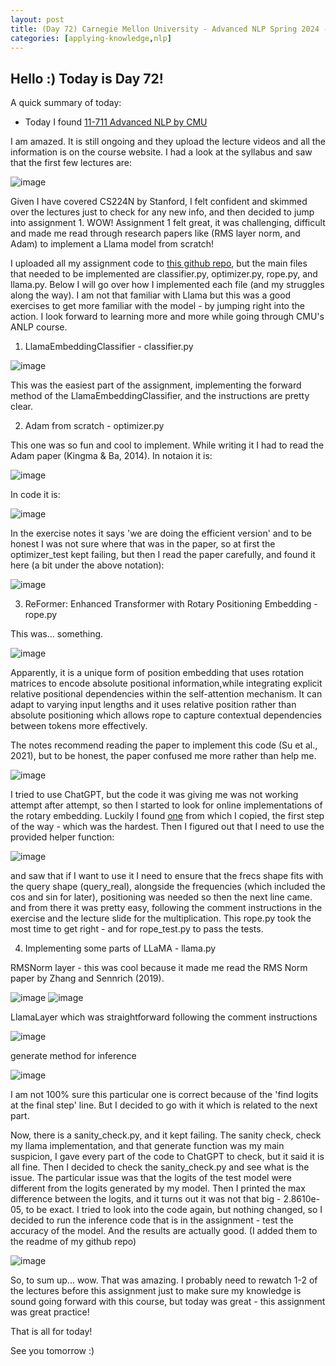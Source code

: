 ```yaml
---
layout: post
title: (Day 72) Carnegie Mellon University - Advanced NLP Spring 2024 - assignment 1
categories: [applying-knowledge,nlp]
---
```


## Hello :) Today is Day 72!
A quick summary of today:
* Today I found [11-711 Advanced NLP by CMU](https://phontron.com/class/anlp2024/)

I am amazed. It is still ongoing and they upload the lecture videos and all the information is on the course website. I had a look at the syllabus and saw that the first few lectures are:

![image](https://github.com/user-attachments/assets/1fcf332c-f411-4970-a4ca-966c2c5da704)

Given I have covered CS224N by Stanford, I felt confident and skimmed over the lectures just to check for any new info, and then decided to jump into assignment 1. WOW!
Assignment 1 felt great, it was challenging, difficult and made me read through research papers like (RMS layer norm, and Adam) to implement a Llama model from scratch!

I uploaded all my assignment code to [this github repo](https://github.com/divakaivan/minllama-assignment-1), but the main files that needed to be implemented are classifier.py, optimizer.py, rope.py, and llama.py. Below I will go over how I implemented each file (and my struggles along the way). 
I am not that familiar with Llama but this was a good exercises to get more familiar with the model - by jumping right into the action. I look forward to learning more and more while going through CMU's ANLP course. 

1) LlamaEmbeddingClassifier - classifier.py

![image](https://github.com/user-attachments/assets/d54b3453-051b-4be5-ace4-909f914c53c7)

This was the easiest part of the assignment, implementing the forward method of the LlamaEmbeddingClassifier, and the instructions are pretty clear.

2) Adam from scratch - optimizer.py

This one was so fun and cool to implement. While writing it I had to read the Adam paper (Kingma & Ba, 2014). In notaion it is: 

![image](https://github.com/user-attachments/assets/e79e3e41-2795-4b21-bfcd-1041460c6ccd)

In code it is:

![image](https://github.com/user-attachments/assets/1839d909-27c6-4b29-bc8c-6c589b7a6a9f)

In the exercise notes it says 'we are doing the efficient version' and to be honest I was not sure where that was in the paper, so at first the optimizer_test kept failing, but then I read the paper carefully, and found it here (a bit under the above notation):

![image](https://github.com/user-attachments/assets/b1b9596f-9347-4a68-ac6b-e466d989d48c)

3) ReFormer: Enhanced Transformer with Rotary Positioning Embedding - rope.py

This was... something. 

![image](https://github.com/user-attachments/assets/feb3837a-1a43-464a-9188-3679d2182942)

Apparently, it is a unique form of position embedding that uses rotation matrices to encode absolute positional information,while integrating explicit relative positional dependencies within the self-attention mechanism. It can adapt to varying input lengths and it uses relative position rather than absolute positioning which allows rope to capture contextual dependencies between tokens more effectively.

The notes recommend reading the paper to implement this code (Su et al., 2021), but to be honest, the paper confused me more rather than help me. 

![image](https://github.com/user-attachments/assets/b68a2c7d-9d2a-4e8f-ae6d-84282f9a695c)

I tried to use ChatGPT, but the code it was giving me was not working attempt after attempt, so then I started to look for online implementations of the rotary embedding. Luckily I found [one](https://github.com/lucidrains/rotary-embedding-torch/blob/main/rotary_embedding_torch/rotary_embedding_torch.py) from which I copied, the first step of the way - which was the hardest. Then I figured out that I need to use the provided helper function:

![image](https://github.com/user-attachments/assets/683fabad-aa71-4b3a-87eb-afbe4f3d60c1)

and saw that if I want to use it I need to ensure that the frecs shape fits with the query shape (query_real), alongside the frequencies (which included the cos and sin for later), positioning was needed so then the next line came. and from there it was pretty easy, following the comment instructions in the exercise and the lecture slide for the multiplication. This rope.py took the most time to get right - and for rope_test.py to pass the tests.

4) Implementing some parts of LLaMA - llama.py

RMSNorm layer - this was cool because it made me read the RMS Norm paper by Zhang and Sennrich (2019).

![image](https://github.com/user-attachments/assets/ff9f67b2-1caa-44a3-8f94-b3decd8637e6)
![image](https://github.com/user-attachments/assets/7aaf76c0-613e-41a1-8c11-f0f28bce3339)

LlamaLayer which was straightforward following the comment instructions

![image](https://github.com/user-attachments/assets/af00b69a-aad7-4077-adb1-f5d07e4d419f)

generate method for inference

![image](https://github.com/user-attachments/assets/e822cdc9-57bd-4001-80d9-e6e64462b916)

I am not 100% sure this particular one is correct because of the 'find logits at the final step' line. But I decided to go with it which is related to the next part.

Now, there is a sanity_check.py, and it kept failing. The sanity check, check my llama implementation, and that generate function was my main suspicion, I gave every part of the code to ChatGPT to check, but it said it is all fine. Then I decided to check the sanity_check.py and see what is the issue. The particular issue was that the logits of the test model were different from the logits generated by my model. Then I printed the max difference between the logits, and it turns out it was not that big -  2.8610e-05, to be exact. I tried to look into the code again, but nothing changed, so I decided to run the inference code that is in the assignment - test the accuracy of the model. And the results are actually good. (I added them to the readme of my github repo)

![image](https://github.com/user-attachments/assets/966149bd-f7b5-4315-b350-4ba81927c491)

So, to sum up... wow. That was amazing. I probably need to rewatch 1-2 of the lectures before this assignment just to make sure my knowledge is sound going forward with this course, but today was great - this assignment was great practice!



That is all for today!

See you tomorrow :)
